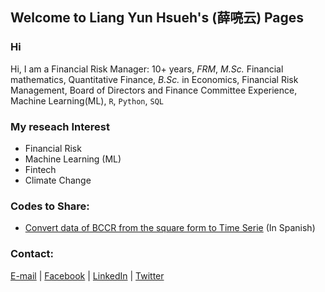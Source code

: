 ## Welcome to Liang Yun Hsueh's (薛喨云) Pages

### Hi
Hi, I am a Financial Risk Manager:
10+ years, *FRM*, *M.Sc.* Financial mathematics, Quantitative Finance, *B.Sc.* in Economics, Financial Risk Management, Board of Directors and Finance Committee Experience, Machine Learning(ML), `R`, `Python`, `SQL`

### My reseach Interest

- Financial Risk
- Machine Learning (ML)
- Fintech
- Climate Change

### Codes to Share:
* [Convert data of BCCR from the square form to Time Serie](https://github.com/LiangYunHsuehLin/datosBCCR_Cuadrados_a_Series) (In Spanish)

### Contact:
[E-mail](mailto:lhsueh8@gmail.com) | [Facebook](https://www.facebook.com/liang.hsueh.37) | [LinkedIn](https://www.linkedin.com/in/liangyunhsueh/) | [Twitter](https://twitter.com/LiangHsueh)
